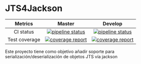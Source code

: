 # JTS4Jackson

| Metrics | Master | Develop |
|:-:|:-:|:-:|
| CI status | [![pipeline status](https://gitlab.com/redmic-project/server/library/jts4jackson/badges/master/pipeline.svg)](https://gitlab.com/redmic-project/server/library/jts4jackson/commits/master) | [![pipeline status](https://gitlab.com/redmic-project/server/library/jts4jackson/badges/dev/pipeline.svg)](https://gitlab.com/redmic-project/server/library/jts4jackson/commits/dev) |
| Test coverage | [![coverage report](https://gitlab.com/redmic-project/server/library/jts4jackson/badges/master/coverage.svg)](https://gitlab.com/redmic-project/server/library/jts4jackson/commits/master) | [![coverage report](https://gitlab.com/redmic-project/server/library/jts4jackson/badges/dev/coverage.svg)](https://gitlab.com/redmic-project/server/library/jts4jackson/commits/dev) |

Este proyecto tiene como objetivo añadir soporte para serialización/deserialización de objetos JTS vía jackson
